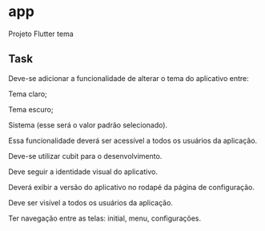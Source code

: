 # app

Projeto Flutter tema

## Task

Deve-se adicionar a funcionalidade de alterar o tema do aplicativo entre:

Tema claro;

Tema escuro;

Sistema (esse será o valor padrão selecionado).

Essa funcionalidade deverá ser acessível a todos os usuários da aplicação.

Deve-se utilizar cubit para o desenvolvimento.

Deve seguir a identidade visual do aplicativo.

Deverá exibir a versão do aplicativo no rodapé da página de configuração.

Deve ser visível a todos os usuários da aplicação.

Ter navegação entre as telas: initial, menu, configurações.
